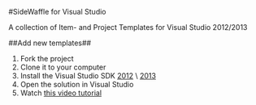 #SideWaffle for Visual Studio

A collection of Item- and Project Templates for Visual Studio 2012/2013

##Add new templates##

1. Fork the project
2. Clone it to your computer
3. Install the Visual Studio SDK [2012](http://www.microsoft.com/en-us/download/details.aspx?id=30668) \ [2013](http://www.microsoft.com/visualstudio/eng/2013-downloads#d-additional-software)
4. Open the solution in Visual Studio
5. Watch [this video tutorial](http://youtu.be/h4VaORKgrOw)